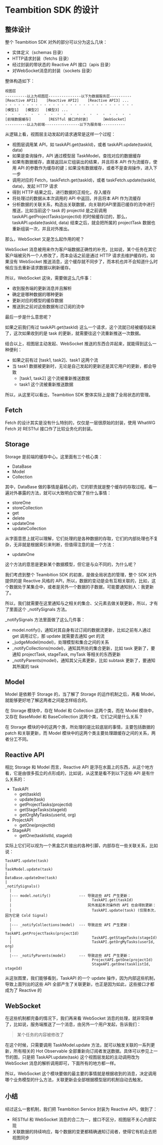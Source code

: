 # Teambition SDK 的设计

## 整体设计

整个 Teambition SDK 对外的部分可以分为这么几块：

- 实体定义（schemas 目录）
- HTTP请求封装（fetchs 目录）
- 经过封装的带状态的 Reactive API 接口（apis 目录）
- 对WebSocket消息的封装（sockets 目录）

整体构造如下：

```
视图层
----------以上为视图层---------------以下为数据服务层----------
[Reactive API1]    [Reactive API2]    [Reactive API3] ...
- - - - - - - - - - - - - - - - - - - - - - - - - - - - - -
[模型1]   [模型2]   [模型3] ...
-  -  -  -  -  -  -  -  -  -  -  -  -  -  -  -  -  -  -  -
[前端数据缓存]        [RESTful 接口的封装]      ［WebSocket］
----------以上为前端----------------以下为服务端-----------
```

从逻辑上看，视图层主动发起的请求通常是这样一个过程：

- 视图层调用某 API，如 taskAPI.get(taskId)，或者 taskAPI.update(taskId, data)
- 如果是查询操作，API 通过模型层 TaskModel，查找对应的数据缓存
- 如果有数据缓存，直接返回从它组装出的结果，并且将本 API 作为流缓存，使用 API 的参数作为缓存的键；如果没有数据缓存，或者不是查询操作，进入下一步
- 调用对应的 Fetch，taskFetch.get(taskId)，或者 taskFetch.update(taskId, data)，发起 HTTP 请求
- 得到 HTTP 结果之后，进行数据的正规化，存入缓存
- 将处理过的数据从本次调用的 API 中返回，并且将本 API 作为流缓存
- 分析数据的关联关系，构造出关联数据，向关联的API里面已缓存的流中进行推送，比如当前这个 task 的 projectId 是之前调用 taskAPI.getProjectTasks(projectId) 的时候缓存过的，那么，taskAPI.update(taskId, data) 结束之后，就会把所属的 projectTask 数据也重新组装一次，并且对外推出。

那么，WebSocket 又是怎么起作用的呢？

WebSocket 消息被用来作为客户端数据正确性的补充，比如说，某个任务在其它客户端被另外一个人修改了，而本会话之前是通过 HTTP 请求去维护缓存的，如果没有 WebSocket 推送消息，这个缓存就不同步了，而本机也并不会知道什么时候应当去重新请求数据以刷新缓存。

所以，WebSocket 这块，需要做这么几件事：

- 收到服务端的更新消息并且解析
- 确定是哪种数据的哪种更新
- 更新对应的模型的缓存数据
- 推送到之前对这些数据有过订阅的流中

最后一步是什么意思呢？

如果之前我们有过 taskAPI.get(taskId) 这么一个请求，这个流就已经被缓存起来了，这次如果收到的是 task 的更新，就需要往这个流重新推送一次数据。

结合以上，视图层主动发起、WebSocket 推送的东西合并起来，就能得到这么一种便利：

- 如果之前有过 [task1, task2]、task1 这两个流
- 当 task1 数据被更新时，无论是自己发起的更新还是其它用户的更新，都会导致
  - [task1, task2] 这个流被重新推送数据
  - task1 这个流被重新推送数据

所以，从这里可以看出，Teambition SDK 整体实际上是做了全局状态的管理。

## Fetch

Fetch 的设计其实是没有什么特别的，仅仅是一层很原始的封装，使用 WhatWG Fetch 对 RESTful 接口作了比较业务化的封装。

## Storage

Storage 是前端的缓存中心。这里面有三个核心类：

- DataBase
- Model
- Collection

其中，DataBase 做的事情是最核心的，它的职责就是整个缓存的存取过程。看一遍对外暴露的方法，就可以大致明白它做了些什么事情：

- storeOne
- storeCollection
- get
- delete
- updateOne
- updateCollection

从字面意思上就可以理解，它们处理的是各种数据的存取，它们的内部处理也不复杂，无非就是根据索引来判断，但值得注意的是一个方法：

- updateOne

这个方法的意思是更新某个数据模型，但它是与众不同的，为什么呢？

我们考虑到整个 Teambition SDK 的初衷，是做全局状态的管理，整个 SDK 对外提供的是 Reactive 风格的 API，所以，数据的变动是会有互相关联的，比如，这个数据处于某集合中，或者是另外一个数据的子数据，可能要通知别人：我更新了。

所以，我们就需要在这里通知与之相关的集合、父元素去做关联更新，所以，才有了里面这个 _notifySignals 方法。

_notifySignals 方法里面做了这么几件事：

- model.notify()，通知对其自身有过订阅的数据流更新，比如之前有人通过 get 调用过它，那 update 就需要去通知 get 的流
- _judgeModel(model)，处理模型和集合之间的关系
- _notifyCollections(model)，通知其所处的集合更新，比如 task 更新了，要通知 projectTask, stageTask, myTask 等相关的东西更新
- _notifyParents(model)，通知其父元素更新，比如 subtask 更新了，要通知其所属的 task

## Model

Model 是依赖于 Storage 的，当了解了 Storage 的运作机制之后，再看 Model，就能够更好地了解这两者之间是怎样结合的。

在 Storage 模块中，存在 Model 和 Collection 这两个类，而在 Model 模块中，又存在 BaseModel 和 BaseCollection 这两个类，它们之间是什么关系？

在 Storage 模块的中的这两个类，所处理的是比较底层的事情，主要包括数据的 patch 和关联更新，而 Model 模块中的这两个类主要处理跟缓存之间的关系，两者分工不同。

## Reactive API

相比 Storage 和 Model 而言，Reactive API 是浮在水面上的东西，从这个地方看，它是由很多孤立的点形成的，比如说，从这里是看不到以下这些 API 是有什么关系的：

- TaskAPI
  - get(taskId)
  - update(task)
  - getProjectTasks(projectId)
  - getStageTasks(stageId)
  - getOrgMyTasks(userId, org)
- ProjectAPI
  - getOne(projectId)
- StageAPI
  - getOne(tasklistId, stageId)

实际上它们可以视为一个黑盒芯片接出的各种引脚，内部存在一些关联关系，比如说：

```
TaskAPI.update(task)
|
TaskModel.update(task)
|
DataBase.updateOne(task)
|
_notifySignals()
  |
  |--- model.notify()             --- 导致这些 API 产生更新：
  |                                     TaskAPI.get(taskId)
  |                                   另外发起本次操作的 API 也会得到更新：
  |                                     TaskAPI.update(task) (仅限本次，因为它是 Cold Signal)
  |
  |--- _notifyCollections(model)  --- 导致这些 API 产生更新：
  |                                     TaskAPI.getProjectTasks(projectId)
  |                                     TaskAPI.getStageTasks(stageId)
  |                                     TaskAPI.getOrgMyTasks(userId, org)
  |
  |--- _notifyParents(model)      --- 导致这些 API 产生更新：
                                        ProjectAPI.getOne(projectId)
                                        StageAPI.getOne(tasklistId, stageId)
```

从这张图里，我们能够看到，TaskAPI 的一个 update 操作，因为内部这些机制，导致上面列出的这些 API 全部产生了关联更新，也正是因为如此，这些接口才都成为了 Reactive 的

## WebSocket

在这些机制都完备的情况下，我们再来看 WebSocket 消息的处理，就非常简单了，比如说，服务端推送了一个消息，由另外一个用户发起，告诉我们：

> 某个任务的内容被修改了

在这个时候，只需要调用 TaskModel.update 方法，就可以触发关联的一系列更新，所有相关的 Hot Observable 全部重新向订阅者发送数据。具体可以参见上一节的图，只是把 TaskAPI.update(task) 这个视图层发起的主动调用改为 WebSocket 消息的解析调用即可，下面所有的地方都一样。

所以，WebSocket 这个模块要做的最主要的事情就是根据收到的消息，决定调用哪个业务模型的什么方法，关联更新会全部根据模型层的机制自动去触发。

## 小结

经过这么一套机制，我们把 Teambition Service 封装为 Reactive API，做到了：

- RESTful 和 WebSocket 消息的合二为一，接口不区分，视图层不关心内部实现
- 关联数据的持续响应，每个数据的变更都精确通知订阅者，使得它有机会去把视图同步
